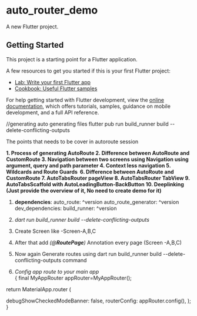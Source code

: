 # auto_router_demo

A new Flutter project.

## Getting Started

This project is a starting point for a Flutter application.

A few resources to get you started if this is your first Flutter project:

- [Lab: Write your first Flutter app](https://docs.flutter.dev/get-started/codelab)
- [Cookbook: Useful Flutter samples](https://docs.flutter.dev/cookbook)

For help getting started with Flutter development, view the
[online documentation](https://docs.flutter.dev/), which offers tutorials,
samples, guidance on mobile development, and a full API reference.



//generating auto generating files
flutter pub run build_runner build --delete-conflicting-outputs




The points that needs to be cover in autoroute session

**1. Process of generating AutoRoute
2. Difference between AutoRoute and CustomRoute
3. Navigation between two screens using Navigation using argument, query and path parameter
4. Context less navigation
5. Wildcards and Route Guards 
6. Difference between AutoRoute and CustomRoute
7. AutoTabsRouter pageView
8. AutoTabsRouter TabView
9. AutoTabsScaffold with AutoLeadingButton-BackButton
10. Deeplinking (Just provide the overview of it, No need to create demo for it)**


1. **dependencies**:
   auto_route: ^version
   auto_route_generator: ^version
   dev_dependencies:
   build_runner: ^version

2. *dart run build_runner build --delete-conflicting-outputs*
3. Create Screen like -Screen-A,B,C
4. After that add  *(@**RoutePage**)* Annotation every page (Screen -A,B,C)
5. Now again Generate routes using dart run build_runner build --delete-conflicting-outputs command
6. *Config app route to your main app*   
   {
   final MyAppRouter appRouter=MyAppRouter();

return MaterialApp.router (

debugShowCheckedModeBanner: false,
routerConfig: appRouter.config(),
);
}
